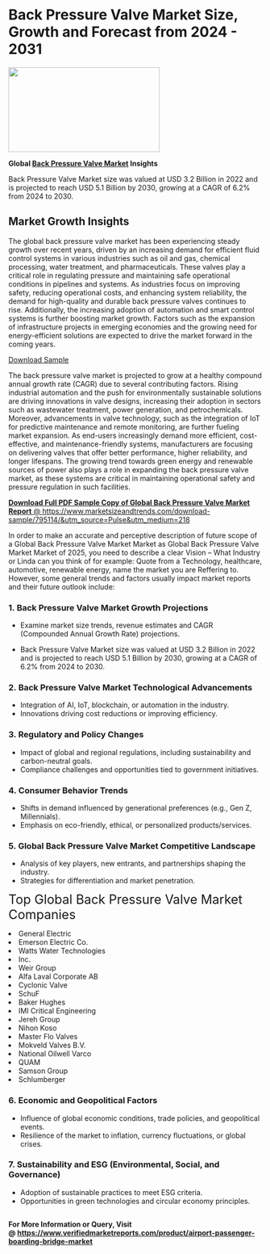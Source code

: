 <H1>Back Pressure Valve Market Size, Growth and Forecast from 2024 - 2031</H1><img class="aligncenter size-medium wp-image-584254" src="https://thirdeyenews.in/wp-content/uploads/2024/09/Global-Market-Research-300x168.jpeg" alt="" width="300" height="168" /><p><strong>Global&nbsp;<a href="https://www.marketsizeandtrends.com/download-sample/795114/&amp;utm_source=Pulse&amp;utm_medium=218">Back Pressure Valve Market</a> Insights</strong></p><p>Back Pressure Valve Market size was valued at USD 3.2 Billion in 2022 and is projected to reach USD 5.1 Billion by 2030, growing at a CAGR of 6.2% from 2024 to 2030.</p><p><h2>Market Growth Insights</h2> <p>The global back pressure valve market has been experiencing steady growth over recent years, driven by an increasing demand for efficient fluid control systems in various industries such as oil and gas, chemical processing, water treatment, and pharmaceuticals. These valves play a critical role in regulating pressure and maintaining safe operational conditions in pipelines and systems. As industries focus on improving safety, reducing operational costs, and enhancing system reliability, the demand for high-quality and durable back pressure valves continues to rise. Additionally, the increasing adoption of automation and smart control systems is further boosting market growth. Factors such as the expansion of infrastructure projects in emerging economies and the growing need for energy-efficient solutions are expected to drive the market forward in the coming years.</p> <p><a href="#">Download Sample</a></p> <p>The back pressure valve market is projected to grow at a healthy compound annual growth rate (CAGR) due to several contributing factors. Rising industrial automation and the push for environmentally sustainable solutions are driving innovations in valve designs, increasing their adoption in sectors such as wastewater treatment, power generation, and petrochemicals. Moreover, advancements in valve technology, such as the integration of IoT for predictive maintenance and remote monitoring, are further fueling market expansion. As end-users increasingly demand more efficient, cost-effective, and maintenance-friendly systems, manufacturers are focusing on delivering valves that offer better performance, higher reliability, and longer lifespans. The growing trend towards green energy and renewable sources of power also plays a role in expanding the back pressure valve market, as these systems are critical in maintaining operational safety and pressure regulation in such facilities.</p> <p><a href="#"></p><p><span class=""><strong>Download Full PDF Sample Copy of Global Back Pressure Valve Market Report</strong> @ <a href="https://www.marketsizeandtrends.com/download-sample/795114/&amp;utm_source=Pulse&amp;utm_medium=218" target="_blank">https://www.marketsizeandtrends.com/download-sample/795114/&amp;utm_source=Pulse&amp;utm_medium=218</a></span></p><p>In order to make an accurate and perceptive description of future scope of a Global&nbsp;Back Pressure Valve Market Market as Global&nbsp;Back Pressure Valve Market Market of 2025, you need to describe a clear Vision &ndash; What Industry or Linda can you think of for example: Quote from a Technology, healthcare, automotive, renewable energy, name the market you are Reffering to. However, some general trends and factors usually impact market reports and their future outlook include:</p><h3>1.&nbsp;<strong>Back Pressure Valve Market Growth Projections</strong></h3><ul><li>Examine market size trends, revenue estimates and CAGR (Compounded Annual Growth Rate) projections.</li><li><p>Back Pressure Valve Market size was valued at USD 3.2 Billion in 2022 and is projected to reach USD 5.1 Billion by 2030, growing at a CAGR of 6.2% from 2024 to 2030.</p></li></ul><h3>2.&nbsp;<strong>Back Pressure Valve Market Technological Advancements</strong></h3><ul><li>Integration of AI, IoT, blockchain, or automation in the industry.</li><li>Innovations driving cost reductions or improving efficiency.</li></ul><h3>3.&nbsp;<strong>Regulatory and Policy Changes</strong></h3><ul><li>Impact of global and regional regulations, including sustainability and carbon-neutral goals.</li><li>Compliance challenges and opportunities tied to government initiatives.</li></ul><h3>4.&nbsp;<strong>Consumer Behavior Trends</strong></h3><ul><li>Shifts in demand influenced by generational preferences (e.g., Gen Z, Millennials).</li><li>Emphasis on eco-friendly, ethical, or personalized products/services.</li></ul><h3>5.&nbsp;<strong>Global Back Pressure Valve Market Competitive Landscape</strong></h3><ul><li>Analysis of key players, new entrants, and partnerships shaping the industry.</li><li>Strategies for differentiation and market penetration.</li></ul><p data-pm-slice="1 1 []"><span style="color: inherit; font-family: inherit; font-size: 25px;">Top Global Back Pressure Valve Market Companies</span></p><div class="" data-test-id=""><p><li>General Electric</li><li> Emerson Electric Co.</li><li> Watts Water Technologies</li><li> Inc.</li><li> Weir Group</li><li> Alfa Laval Corporate AB</li><li> Cyclonic Valve</li><li> SchuF</li><li> Baker Hughes</li><li> IMI Critical Engineering</li><li> Jereh Group</li><li> Nihon Koso</li><li> Master Flo Valves</li><li> Mokveld Valves B.V.</li><li> National Oilwell Varco</li><li> QUAM</li><li> Samson Group</li><li> Schlumberger</li></p></div><h3>6.&nbsp;<strong>Economic and Geopolitical Factors</strong></h3><ul><li>Influence of global economic conditions, trade policies, and geopolitical events.</li><li>Resilience of the market to inflation, currency fluctuations, or global crises.</li></ul><h3>7.&nbsp;<strong>Sustainability and ESG (Environmental, Social, and Governance)</strong></h3><ul><li>Adoption of sustainable practices to meet ESG criteria.</li><li>Opportunities in green technologies and circular economy principles.</li></ul><h2><strong style="font-size: 14px;">For More Information or Query, Visit @&nbsp;</strong><a style="background-color: #ffffff; font-size: 14px;" href="https://www.marketsizeandtrends.com/report/back-pressure-valve-market/" target="_blank">https://www.verifiedmarketreports.com/product/airport-passenger-boarding-bridge-market</a></h2>
